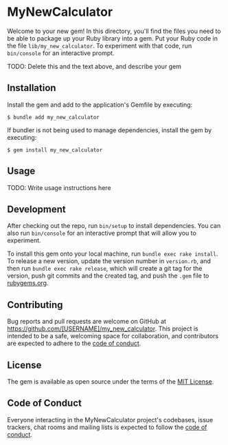 # MyNewCalculator

Welcome to your new gem! In this directory, you'll find the files you need to be able to package up your Ruby library into a gem. Put your Ruby code in the file `lib/my_new_calculator`. To experiment with that code, run `bin/console` for an interactive prompt.

TODO: Delete this and the text above, and describe your gem

## Installation

Install the gem and add to the application's Gemfile by executing:

    $ bundle add my_new_calculator

If bundler is not being used to manage dependencies, install the gem by executing:

    $ gem install my_new_calculator

## Usage

TODO: Write usage instructions here

## Development

After checking out the repo, run `bin/setup` to install dependencies. You can also run `bin/console` for an interactive prompt that will allow you to experiment.

To install this gem onto your local machine, run `bundle exec rake install`. To release a new version, update the version number in `version.rb`, and then run `bundle exec rake release`, which will create a git tag for the version, push git commits and the created tag, and push the `.gem` file to [rubygems.org](https://rubygems.org).

## Contributing

Bug reports and pull requests are welcome on GitHub at https://github.com/[USERNAME]/my_new_calculator. This project is intended to be a safe, welcoming space for collaboration, and contributors are expected to adhere to the [code of conduct](https://github.com/[USERNAME]/my_new_calculator/blob/master/CODE_OF_CONDUCT.md).

## License

The gem is available as open source under the terms of the [MIT License](https://opensource.org/licenses/MIT).

## Code of Conduct

Everyone interacting in the MyNewCalculator project's codebases, issue trackers, chat rooms and mailing lists is expected to follow the [code of conduct](https://github.com/[USERNAME]/my_new_calculator/blob/master/CODE_OF_CONDUCT.md).
